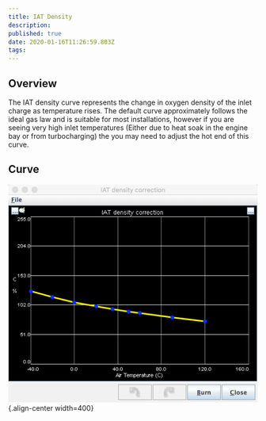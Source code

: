 ```yaml
---
title: IAT Density
description: 
published: true
date: 2020-01-16T11:26:59.803Z
tags: 
---
```


Overview
--------

The IAT density curve represents the change in oxygen density of the inlet charge as temperature rises. The default curve approximately follows the ideal gas law and is suitable for most installations, however if you are seeing very high inlet temperatures (Either due to heat soak in the engine bay or from turbocharging) the you may need to adjust the hot end of this curve.

## Curve
![iatDensity.png](/img/constants/iatDensity.png){.align-center width=400}
